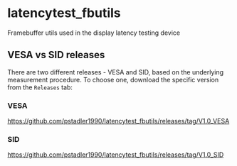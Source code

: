 # latencytest_fbutils
Framebuffer utils used in the display latency testing device

## VESA vs SID releases
There are two different releases - VESA and SID, based on the underlying measurement procedure. To choose one, download the specific version from the `Releases` tab:

### VESA
https://github.com/pstadler1990/latencytest_fbutils/releases/tag/V1.0_VESA

### SID
https://github.com/pstadler1990/latencytest_fbutils/releases/tag/V1.0_SID
